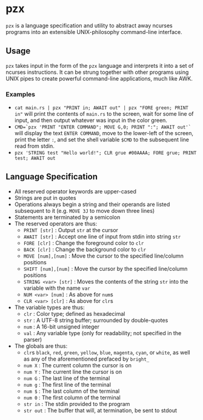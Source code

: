 # pzx
`pzx` is a language specification and utility to abstract away ncurses programs into an extensible UNIX-philosophy command-line interface. 

## Usage
`pzx` takes input in the form of the `pzx` language and interprets it into a set of ncurses instructions. It can be strung together with other programs using UNIX pipes to create powerful command-line applications, much like AWK.

### Examples
* `cat main.rs | pzx "PRINT in; AWAIT out" | pzx "FORE green; PRINT in"` will print the contents of `main.rs` to the screen, wait for some line of input, and then output whatever was input in the color green.
* ```CMD=`pzx 'PRINT "ENTER COMMAND"; MOVE G,0; PRINT ":"; AWAIT out'` ``` will display the text `ENTER COMMAND`, move to the lower-left of the screen, print the letter `:`, and set the shell variable `$CMD` to the subsequent line read from stdin. 
* ```pzx 'STRING test "Hello world!"; CLR grue #00AAAA; FORE grue; PRINT test; AWAIT out```

## Language Specification
* All reserved operator keywords are upper-cased
* Strings are put in quotes
* Operations always begin a string and their operands are listed subsequent to it (e.g. `MOVE 3J` to move down three lines)
* Statements are terminated by a semicolon
* The reserved operators are thus:
    * `PRINT [str]` : Output `str` at the cursor 
    * `AWAIT [str]` : Accept one line of input from stdin into string `str`
    * `FORE [clr]` : Change the foreground color to `clr`
    * `BACK [clr]` : Change the background color to `clr`
    * `MOVE [num],[num]` : Move the cursor to the specified line/column positions
    * `SHIFT [num],[num]` : Move the cursor by the specified line/column positions
    * `STRING <var> [str]` : Moves the contents of the string `str` into the variable with the name `var`
    * `NUM <var> [num]` : As above for `num`s
    * `CLR <var> [clr]` : As above for `clr`s
* The variable types are thus:
    * `clr` : Color type; defined as hexadecimal
    * `str` : A UTF-8 string buffer; surrounded by double-quotes
    * `num` : A 16-bit unsigned integer
    * `val` : Any variable type (only for readability; not specified in the parser)
* The globals are thus:
    * `clr`s `black`, `red`, `green`, `yellow`, `blue`, `magenta`, `cyan`, or `white`, as well as any of the aforementioned prefaced by `bright_`
    * `num X` : The current column the cursor is on
    * `num Y` : The current line the cursor is on
    * `num G` : The last line of the terminal
    * `num g` : The first line of the terminal
    * `num $` : The last column of the terminal
    * `num 0` : The first column of the terminal
    * `str in` : The stdin provided to the program
    * `str out` : The buffer that will, at termination, be sent to stdout